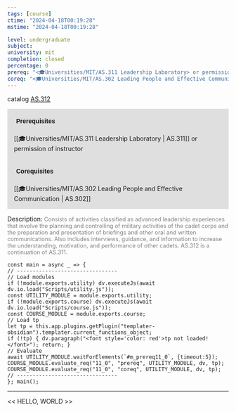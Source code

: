 ```yaml
---
tags: [course]
ctime: "2024-04-18T00:19:28"
mstime: "2024-04-18T00:19:28"

level: undergraduate
subject: 
university: mit
completion: closed
percentage: 0
prereq: "<🎓Universities/MIT/AS.311 Leadership Laboratory> or permission of instructor"
coreq: "<🎓Universities/MIT/AS.302 Leading People and Effective Communication>"
---
```


catalog [AS.312](http://student.mit.edu/catalog/mASa.html#AS.312)

<span style="display: block; padding: 15px; background-color: rgb(100, 100, 100, 0.2);"><font id="m_prereq11_0" style="display: block; font-family: Arial, sans-serif; font-weight: bold; padding: 5px">Prerequisites</font><br><span id="prereq11_0">[[🎓Universities/MIT/AS.311 Leadership Laboratory | AS.311]] or permission of instructor</span></span>
<span style="display: block; padding: 15px; background-color: rgb(100, 100, 100, 0.2);"><font id="m_coreq11_0" style="display: block; font-family: Arial, sans-serif; font-weight: bold; padding: 5px">Corequisites</font><br><span id="coreq11_0">[[🎓Universities/MIT/AS.302 Leading People and Effective Communication | AS.302]]</span></span>

<font style="">Description:</font>
<font style="color: grey; font-size: 0.8rem;">Consists of activities classified as advanced leadership experiences that involve the planning and controlling of military activities of the cadet corps and the preparation and presentation of briefings and other oral and written communications. Also includes interviews, guidance, and information to increase the understanding, motivation, and performance of other cadets. AS.312 is a continuation of AS.311.</font>

```dataviewjs
const main = async _ => {
// --------------------------------
// Load modules
if (!module.exports.utility) dv.executeJs(await dv.io.load("Scripts/utility.js"));
const UTILITY_MODULE = module.exports.utility;
if (!module.exports.course) dv.executeJs(await dv.io.load("Scripts/course.js"));
const COURSE_MODULE = module.exports.course;
// Load tp
let tp = this.app.plugins.getPlugin("templater-obsidian").templater.current_functions_object;
if (!tp) { dv.paragraph("<font style='color: red'>tp not loaded!</font>"); return; }
// Evaluate
await UTILITY_MODULE.waitForElements(`#m_prereq11_0`, {timeout:5});
COURSE_MODULE.evaluate_req("11_0", "prereq", UTILITY_MODULE, dv, tp);
COURSE_MODULE.evaluate_req("11_0", "coreq", UTILITY_MODULE, dv, tp);
// --------------------------------
}; main();
```

---

<< HELLO, WORLD >>
